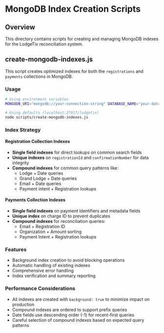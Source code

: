 # MongoDB Index Creation Scripts

## Overview
This directory contains scripts for creating and managing MongoDB indexes for the LodgeTix reconciliation system.

## create-mongodb-indexes.js

This script creates optimized indexes for both the `registrations` and `payments` collections in MongoDB.

### Usage

```bash
# Using environment variables
MONGODB_URI="mongodb://your-connection-string" DATABASE_NAME="your-database" node scripts/create-mongodb-indexes.js

# Using defaults (localhost:27017/lodgetix)
node scripts/create-mongodb-indexes.js
```

### Index Strategy

#### Registration Collection Indexes
- **Single field indexes** for direct lookups on common search fields
- **Unique indexes** on `registrationId` and `confirmationNumber` for data integrity
- **Compound indexes** for common query patterns like:
  - Lodge + Date queries
  - Grand Lodge + Date queries
  - Email + Date queries
  - Payment intent + Registration lookups

#### Payments Collection Indexes
- **Single field indexes** on payment identifiers and metadata fields
- **Unique index** on charge ID to prevent duplicates
- **Compound indexes** for reconciliation queries:
  - Email + Registration ID
  - Organization + Amount sorting
  - Payment Intent + Registration lookups

### Features
- Background index creation to avoid blocking operations
- Automatic handling of existing indexes
- Comprehensive error handling
- Index verification and summary reporting

### Performance Considerations
- All indexes are created with `background: true` to minimize impact on production
- Compound indexes are ordered to support prefix queries
- Date fields use descending order (-1) for recent-first queries
- Careful selection of compound indexes based on expected query patterns